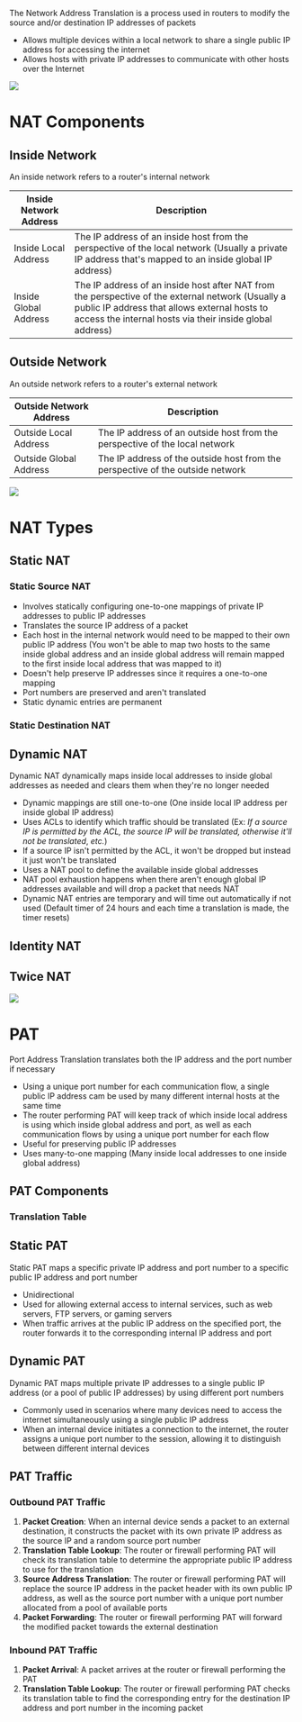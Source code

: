 The Network Address Translation is a process used in routers to modify the source and/or destination IP addresses of packets

* Allows multiple devices within a local network to share a single public IP address for accessing the internet
* Allows hosts with private IP addresses to communicate with other hosts over the Internet

![](https://github.com/JonmarCorpuz/SecondBrain/blob/main/Assets/Whitespace.png)

# NAT Components

## Inside Network

An inside network refers to a router's internal network

| Inside Network Address | Description | 
| --- | --- |
| Inside Local Address | The IP address of an inside host from the perspective of the local network (Usually a private IP address that's mapped to an inside global IP address) |
| Inside Global Address | The IP address of an inside host after NAT from the perspective of the external network (Usually a public IP address that allows external hosts to access the internal hosts via their inside global address) |

## Outside Network

An outside network refers to a router's external network

| Outside Network Address | Description |
| --- | --- |
| Outside Local Address | The IP address of an outside host from the perspective of the local network |
| Outside Global Address | The IP address of the outside host from the perspective of the outside network |

![](https://github.com/JonmarCorpuz/SecondBrain/blob/main/Assets/Whitespace.png)

# NAT Types

## Static NAT

### Static Source NAT

* Involves statically configuring one-to-one mappings of private IP addresses to public IP addresses
* Translates the source IP address of a packet
* Each host in the internal network would need to be mapped to their own public IP address (You won't be able to map two hosts to the same inside global address and an inside global address will remain mapped to the first inside local address that was mapped to it)
* Doesn't help preserve IP addresses since it requires a one-to-one mapping
* Port numbers are preserved and aren't translated
* Static dynamic entries are permanent

### Static Destination NAT

## Dynamic NAT

Dynamic NAT dynamically maps inside local addresses to inside global addresses as needed and clears them when they're no longer needed

* Dynamic mappings are still one-to-one (One inside local IP address per inside global IP address)
* Uses ACLs to identify which traffic should be translated (Ex: *If a source IP is permitted by the ACL, the source IP will be translated, otherwise it'll not be translated*, *etc.*)
* If a source IP isn't permitted by the ACL, it won't be dropped but instead it just won't be translated
* Uses a NAT pool to define the available inside global addresses
* NAT pool exhaustion happens when there aren't enough global IP addresses available and will drop a packet that needs NAT
* Dynamic NAT entries are temporary and will time out automatically if not used (Default timer of 24 hours and each time a translation is made, the timer resets)

## Identity NAT

## Twice NAT

![](https://github.com/JonmarCorpuz/SecondBrain/blob/main/Assets/Whitespace.png)

# PAT

Port Address Translation translates both the IP address and the port number if necessary

* Using a unique port number for each communication flow, a single public IP address cam be used by many different internal hosts at the same time
* The router performing PAT will keep track of which inside local address is using which inside global address and port, as well as each communication flows by using a unique port number for each flow
* Useful for preserving public IP addresses
* Uses many-to-one mapping (Many inside local addresses to one inside global address)

## PAT Components

### Translation Table

## Static PAT

Static PAT maps a specific private IP address and port number to a specific public IP address and port number

* Unidirectional
* Used for allowing external access to internal services, such as web servers, FTP servers, or gaming servers
* When traffic arrives at the public IP address on the specified port, the router forwards it to the corresponding internal IP address and port

## Dynamic PAT

Dynamic PAT maps multiple private IP addresses to a single public IP address (or a pool of public IP addresses) by using different port numbers

* Commonly used in scenarios where many devices need to access the internet simultaneously using a single public IP address
* When an internal device initiates a connection to the internet, the router assigns a unique port number to the session, allowing it to distinguish between different internal devices

## PAT Traffic

### Outbound PAT Traffic

1. **Packet Creation**: When an internal device sends a packet to an external destination, it constructs the packet with its own private IP address as the source IP and a random source port number
2. **Translation Table Lookup**: The router or firewall performing PAT will check its translation table to determine the appropriate public IP address to use for the translation
3. **Source Address Translation**: The router or firewall performing PAT will replace the source IP address in the packet header with its own public IP address, as well as the source port number with a unique port number allocated from a pool of available ports
4. **Packet Forwarding**: The router or firewall performing PAT will forward the modified packet towards the external destination

### Inbound PAT Traffic

1. **Packet Arrival**: A packet arrives at the router or firewall performing the PAT
2. **Translation Table Lookup**: The router or firewall performing PAT checks its translation table to find the corresponding entry for the destination IP address and port number in the incoming packet
